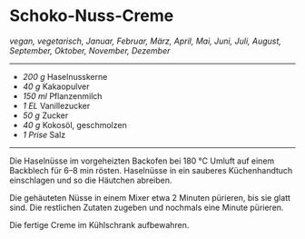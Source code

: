 # Schoko-Nuss-Creme

*vegan, vegetarisch, Januar, Februar, März, April, Mai, Juni, Juli, August, September, Oktober, November, Dezember*

---

- *200 g* Haselnusskerne
- *40 g* Kakaopulver
- *150 ml* Pflanzenmilch
- *1 EL* Vanillezucker
- *50 g* Zucker
- *40 g* Kokosöl, geschmolzen
- *1 Prise* Salz

---

Die Haselnüsse im vorgeheizten Backofen bei 180 °C Umluft auf einem Backblech für 6–8 min rösten. Haselnüsse in ein sauberes Küchenhandtuch einschlagen und so die Häutchen abreiben.

Die gehäuteten Nüsse in einem Mixer etwa 2 Minuten pürieren, bis sie glatt sind. Die restlichen Zutaten zugeben und nochmals eine Minute pürieren.

Die fertige Creme im Kühlschrank aufbewahren.
